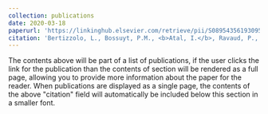 ```yaml
---
collection: publications
date: 2020-03-18 
paperurl: 'https://linkinghub.elsevier.com/retrieve/pii/S0895435619309515'
citation: 'Bertizzolo, L., Bossuyt, P.M., <b>Atal, I.</b>, Ravaud, P., Dechartres, A. (2020) External factors may influence Cochrane reviewers when classifying the risk of bias of original reports. <i>Journal of Clinical Epidemiology</i>. 123:1-8. doi: 10.1016/j.jclinepi.2020.03.008.'
---
```


The contents above will be part of a list of publications, if the user clicks the link for the publication than the contents of section will be rendered as a full page, allowing you to provide more information about the paper for the reader. When publications are displayed as a single page, the contents of the above "citation" field will automatically be included below this section in a smaller font.
